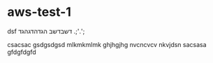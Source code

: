# aws-test-1
dsf
דשבדשב
הגדהדגהגד
.;'.';

csacsac
gsdgsdgsd
mlkmkmlmk
ghjhgjhg
nvcncvcv
nkvjdsn
sacsasa
gfdgfdgfd
